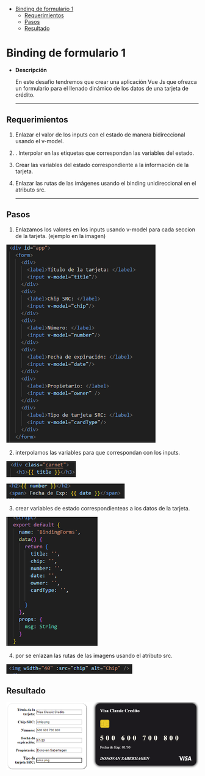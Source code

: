 - [Binding de formulario 1](#binding-de-formulario-1)
  - [Requerimientos](#requerimientos)
  - [Pasos](#pasos)
  - [Resultado](#resultado)


# Binding de formulario 1


- **Descripción**

  En este desafío tendremos que crear una aplicación Vue Js que ofrezca un formulario para el
  llenado dinámico de los datos de una tarjeta de crédito.



  ---

## Requerimientos

1. Enlazar el valor de los inputs con el estado de manera bidireccional usando el v-model.
2. . Interpolar en las etiquetas que correspondan las variables del estado. 
3. Crear las variables del estado correspondiente a la información de la tarjeta. 
4. Enlazar las rutas de las imágenes usando el binding unidireccional en el atributo src.

   ---

## Pasos

1. Enlazamos los valores en los inputs usando v-model para cada seccion de la tarjeta. (ejemplo en la imagen)

![Imagen](./src/assets/img%20readme/Captura%20de%20pantalla%202024-06-29%20060109.png)

2. interpolamos las variables para que correspondan con los inputs.

![Imagen](./src/assets/img%20readme/Captura%20de%20pantalla%202024-06-29%20062847.png)

![Imagen](./src/assets/img%20readme/Captura%20de%20pantalla%202024-06-29%20062908.png)


3. crear variables de estado correspondienteas a los datos de la tarjeta.

![Imagen](./src/assets/img%20readme/Captura%20de%20pantalla%202024-06-29%20060345.png)

4. por se enlazan las rutas de las imagens usando el atributo src.

![Imagen](./src/assets/img%20readme/Captura%20de%20pantalla%202024-06-29%20062612.png)

## Resultado 


![Imagen](./src/assets/img%20readme/Captura%20de%20pantalla%202024-06-29%20062240.png)
